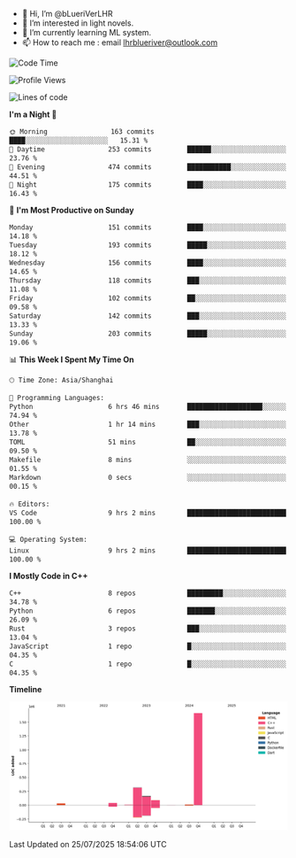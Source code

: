 - 👋 Hi, I’m @bLueriVerLHR
- 👀 I’m interested in light novels.
- 🌱 I’m currently learning ML system.
- 📫 How to reach me : email lhrblueriver@outlook.com

<!--START_SECTION:waka-->
![Code Time](http://img.shields.io/badge/Code%20Time-388%20hrs%2036%20mins-blue)

![Profile Views](http://img.shields.io/badge/Profile%20Views-0-blue)

![Lines of code](https://img.shields.io/badge/From%20Hello%20World%20I%27ve%20Written-2.3%20million%20lines%20of%20code-blue)

**I'm a Night 🦉** 

```text
🌞 Morning                163 commits         ████░░░░░░░░░░░░░░░░░░░░░   15.31 % 
🌆 Daytime                253 commits         ██████░░░░░░░░░░░░░░░░░░░   23.76 % 
🌃 Evening                474 commits         ███████████░░░░░░░░░░░░░░   44.51 % 
🌙 Night                  175 commits         ████░░░░░░░░░░░░░░░░░░░░░   16.43 % 
```
📅 **I'm Most Productive on Sunday** 

```text
Monday                   151 commits         ████░░░░░░░░░░░░░░░░░░░░░   14.18 % 
Tuesday                  193 commits         █████░░░░░░░░░░░░░░░░░░░░   18.12 % 
Wednesday                156 commits         ████░░░░░░░░░░░░░░░░░░░░░   14.65 % 
Thursday                 118 commits         ███░░░░░░░░░░░░░░░░░░░░░░   11.08 % 
Friday                   102 commits         ██░░░░░░░░░░░░░░░░░░░░░░░   09.58 % 
Saturday                 142 commits         ███░░░░░░░░░░░░░░░░░░░░░░   13.33 % 
Sunday                   203 commits         █████░░░░░░░░░░░░░░░░░░░░   19.06 % 
```


📊 **This Week I Spent My Time On** 

```text
🕑︎ Time Zone: Asia/Shanghai

💬 Programming Languages: 
Python                   6 hrs 46 mins       ███████████████████░░░░░░   74.94 % 
Other                    1 hr 14 mins        ███░░░░░░░░░░░░░░░░░░░░░░   13.78 % 
TOML                     51 mins             ██░░░░░░░░░░░░░░░░░░░░░░░   09.50 % 
Makefile                 8 mins              ░░░░░░░░░░░░░░░░░░░░░░░░░   01.55 % 
Markdown                 0 secs              ░░░░░░░░░░░░░░░░░░░░░░░░░   00.15 % 

🔥 Editors: 
VS Code                  9 hrs 2 mins        █████████████████████████   100.00 % 

💻 Operating System: 
Linux                    9 hrs 2 mins        █████████████████████████   100.00 % 
```

**I Mostly Code in C++** 

```text
C++                      8 repos             █████████░░░░░░░░░░░░░░░░   34.78 % 
Python                   6 repos             ███████░░░░░░░░░░░░░░░░░░   26.09 % 
Rust                     3 repos             ███░░░░░░░░░░░░░░░░░░░░░░   13.04 % 
JavaScript               1 repo              █░░░░░░░░░░░░░░░░░░░░░░░░   04.35 % 
C                        1 repo              █░░░░░░░░░░░░░░░░░░░░░░░░   04.35 % 
```



**Timeline**

![Lines of Code chart](https://raw.githubusercontent.com/bLueriVerLHR/bLueriVerLHR/main/assets/bar_graph.png)


 Last Updated on 25/07/2025 18:54:06 UTC
<!--END_SECTION:waka-->

